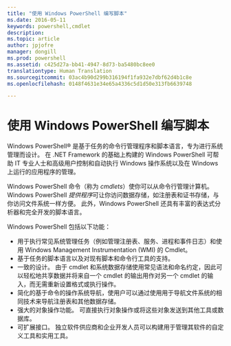 ```yaml
---
title: "使用 Windows PowerShell 编写脚本"
ms.date: 2016-05-11
keywords: powershell,cmdlet
description: 
ms.topic: article
author: jpjofre
manager: dongill
ms.prod: powershell
ms.assetid: c425d27a-bb41-4947-8d73-ba5480bc8ee0
translationtype: Human Translation
ms.sourcegitcommit: 03ac4b90d299b316194f1fa932e7dbf62d4b1c8e
ms.openlocfilehash: 0148f4631e34e65a4336c5d1d50e313fb6639748

---
```


# 使用 Windows PowerShell 编写脚本

Windows PowerShell® 是基于任务的命令行管理程序和脚本语言，专为进行系统管理而设计。 在 .NET Framework 的基础上构建的 Windows PowerShell 可帮助 IT 专业人士和高级用户控制和自动执行 Windows 操作系统以及在 Windows 上运行的应用程序的管理。

Windows PowerShell 命令（称为 *cmdlets*）使你可以从命令行管理计算机。 Windows PowerShell *提供程序*可让你访问数据存储，如注册表和证书存储，与你访问文件系统一样方便。 此外，Windows PowerShell 还具有丰富的表达式分析器和完全开发的脚本语言。

Windows PowerShell 包括以下功能：

-   用于执行常见系统管理任务（例如管理注册表、服务、进程和事件日志）和使用 Windows Management Instrumentation (WMI) 的 Cmdlet。
-   基于任务的脚本语言以及对现有脚本和命令行工具的支持。
-   一致的设计。 由于 cmdlet 和系统数据存储使用常见语法和命名约定，因此可以轻松地共享数据并将来自一个 cmdlet 的输出用作对另一个 cmdlet 的输入，而无需重新设置格式或执行操作。
-   简化的基于命令的操作系统导航，使用户可以通过使用用于导航文件系统的相同技术来导航注册表和其他数据存储。
-   强大的对象操作功能。 可直接执行对象操作或将这些对象发送到其他工具或数据库。
-   可扩展接口。 独立软件供应商和企业开发人员可以构建用于管理其软件的自定义工具和实用工具。




<!--HONumber=Aug16_HO3-->


